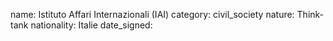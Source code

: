 name: Istituto Affari Internazionali (IAI)
category: civil_society
nature:  Think-tank
nationality: Italie
date_signed:
    
